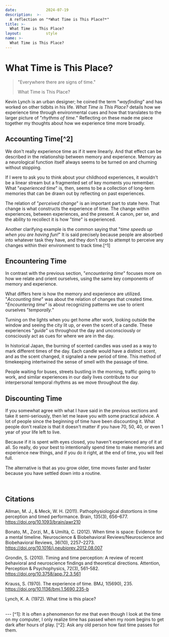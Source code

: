 ```yaml
---
date:             2024-07-19
description:  >-
  A reflection on "*What Time is This Place?*"
title: >-
  What Time is This Place?
layout:           style
name: >-
  What Time is This Place?
---
```


# What Time is This Place?

> "Everywhere there are signs of time."
> <figcaption class="blockquote-footer">What Time is This Place?</figcaption>

Kevin Lynch is an urban designer; he coined the term "*wayfinding*" and has worked on other tidbits in his life. *What Time is This Place?* details how we experience time through environmental cues and how that translates to the larger picture of "*rhythms of time.*" Reflecting on these made me piece together my thoughts about how we experience time more broadly. 

## Accounting Time[^2]

We don't really experience time as if it were linearly. And that effect can be described in the relationship between memory and experience. Memory as a neurological function itself always seems to be turned on and churning without stopping. 

If I were to ask you to think about your childhood experiences, it wouldn't be a linear stream but a fragmented set of key moments you remember. What "*experienced time*" is, then, seems to be a collection of long-term memories that can be drawn out by reflecting on past experiences.

The relation of "*perceived change*" is an important part to state here. That change is what constructs the experience of time. The change within experiences, between experiences, and the present. A canon, per se, and the ability to recollect it is how "*time*" is experienced.

Another clarifying example is the common saying that "*time speeds up when you are having fun!*" It is said precisely because people are absorbed into whatever task they have, and they don't stop to attempt to perceive any changes within their environment to track time.[^1]

## Encountering Time

In contrast with the previous section, "*encountering time*" focuses more on how we relate and orient ourselves, using the same key components of memory and experience.

What differs here is how the memory and experience are utilized. "*Accounting time*" was about the relation of changes that created time. "*Encountering time*" is about recognizing patterns we use to orient ourselves "*temporally.*"

Turning on the lights when you get home after work, looking outside the window and seeing the city lit up, or even the scent of a candle. These experiences "*guide*" us throughout the day and unconsciously or consciously act as cues for where we are in the day.

In historical Japan, the burning of scented candles was used as a way to mark different times of the day. Each candle would have a distinct scent, and as the scent changed, it signaled a new period of time. This method of timekeeping intertwined the sense of smell with the passage of time.

People waiting for buses, streets bustling in the morning, traffic going to work, and similar experiences in our daily lives contribute to our interpersonal temporal rhythms as we move throughout the day.

## Discounting Time

If you somewhat agree with what I have said in the previous sections and take it semi-seriously, then let me leave you with some practical advice. A lot of people since the beginning of time have been discounting it. What people don't realize is that it doesn't matter if you have 70, 50, 40, or even 1 year of your life left to live.

Because if it is spent with eyes closed, you haven't experienced any of it at all. So really, do your best to intentionally spend time to make memories and experience new things, and if you do it right, at the end of time, you will feel full.

The alternative is that as you grow older, time moves faster and faster because you have settled down into a routine.

<br/>

## Citations

Allman, M. J., & Meck, W. H. (2011). Pathophysiological distortions in time perception and timed performance. Brain, 135(3), 656–677. https://doi.org/10.1093/brain/awr210

Bonato, M., Zorzi, M., & Umiltà, C. (2012). When time is space: Evidence for a mental timeline. Neuroscience & Biobehavioral Reviews/Neuroscience and Biobehavioral Reviews, 36(10), 2257–2273. https://doi.org/10.1016/j.neubiorev.2012.08.007

Grondin, S. (2010). Timing and time perception: A review of recent behavioral and neuroscience findings and theoretical directions. Attention, Perception & Psychophysics, 72(3), 561–582. https://doi.org/10.3758/app.72.3.561

Krauss, S. (1970). The experience of time. BMJ, 1(5690), 235. https://doi.org/10.1136/bmj.1.5690.235-b

Lynch, K. A. (1972). What time is this place?

<br/>
---
[^1]: It is often a phenomenon for me that even though I look at the time on my computer, I only realize time has passed when my room begins to get dark after hours of play.
[^2]: Ask any old person how fast time passes for them.

